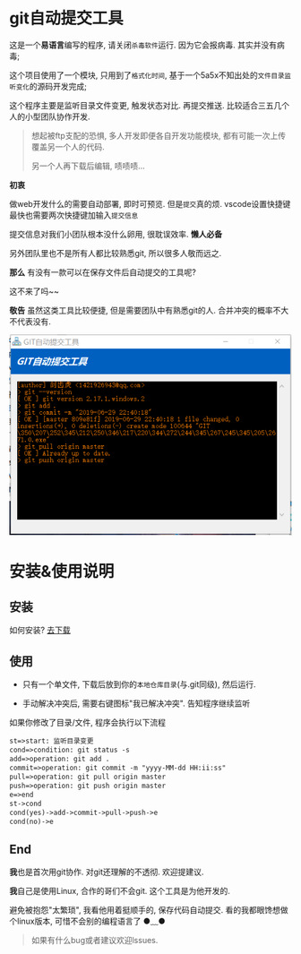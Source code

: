 # git自动提交工具

这是一个**易语言**编写的程序, 请关闭`杀毒软件`运行.  因为它会报病毒. 其实并没有病毒;

这个项目使用了一个模块, 只用到了`格式化时间`, 基于一个5a5x不知出处的`文件目录监听变化`的源码开发完成;



这个程序主要是监听目录文件变更, 触发状态对比.  再提交推送.   比较适合三五几个人的小型团队协作开发.  



> 想起被ftp支配的恐惧, 多人开发即便各自开发功能模块,  都有可能一次上传覆盖另一个人的代码.  
>
> 另一个人再下载后编辑,  啧啧啧...   



**初衷**

做web开发什么的需要自动部署, 即时可预览. 但是`提交`真的烦.   vscode设置快捷键最快也需要两次快捷键加输入`提交信息`  

提交信息对我们小团队根本没什么卵用,  很耽误效率.   **懒人必备**



另外团队里也不是所有人都比较熟悉git, 所以很多人敬而远之.



**那么** 有没有一款可以在保存文件后自动提交的工具呢?

这不来了吗~~



**敬告** 虽然这类工具比较便捷, 但是需要团队中有熟悉git的人.  合并冲突的概率不大不代表没有.  

![界面](source/img.png)





# 安装&使用说明

## 安装

如何安装? [去下载](tree/master/releases)



## 使用

- 只有一个单文件, 下载后放到你的`本地仓库目录`(与.git同级), 然后运行.

- 手动解决冲突后, 需要右键图标"我已解决冲突". 告知程序继续监听





如果你修改了目录/文件,  程序会执行以下流程

```flow
st=>start: 监听目录变更
cond=>condition: git status -s
add=>operation: git add .
commit=>operation: git commit -m "yyyy-MM-dd HH:ii:ss"
pull=>operation: git pull origin master
push=>operation: git push origin master
e=>end
st->cond
cond(yes)->add->commit->pull->push->e
cond(no)->e

```



## End

**我**也是首次用git协作.  对git还理解的不透彻.  欢迎提建议.



**我**自己是使用Linux, 合作的哥们不会git.  这个工具是为他开发的.   

避免被抱怨"太繁琐",  我看他用着挺顺手的,  保存代码自动提交.   看的我都眼馋想做个linux版本, 可惜不会别的编程语言了 ●﹏●



> 如果有什么bug或者建议欢迎lssues.



